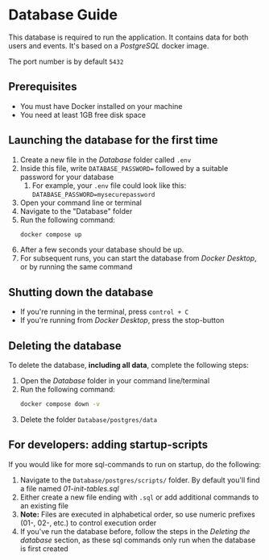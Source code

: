 # Database Guide

This database is required to run the application. It contains data for both users and events. It's based on a _PostgreSQL_ docker image.

The port number is by default `5432`

## Prerequisites

- You must have Docker installed on your machine
- You need at least 1GB free disk space

## Launching the database for the first time

1. Create a new file in the _Database_ folder called `.env`
1. Inside this file, write `DATABASE_PASSWORD=` followed by a suitable password for your database
   1. For example, your `.env` file could look like this: `DATABASE_PASSWORD=mysecurepassword`
1. Open your command line or terminal
1. Navigate to the "Database" folder
1. Run the following command:
   ```bash
   docker compose up
   ```
1. After a few seconds your database should be up.
1. For subsequent runs, you can start the database from _Docker Desktop_, or by running the same command

## Shutting down the database

- If you're running in the terminal, press `control + C`
- If you're running from _Docker Desktop_, press the stop-button

## Deleting the database

To delete the database, **including all data**, complete the following steps:

1. Open the _Database_ folder in your command line/terminal
1. Run the following command:
   ```bash
   docker compose down -v
   ```
1. Delete the folder `Database/postgres/data`

## For developers: adding startup-scripts

If you would like for more sql-commands to run on startup, do the following:

1. Navigate to the `Database/postgres/scripts/` folder. By default you'll find a file named _01-init-tables.sql_
1. Either create a new file ending with `.sql` or add additional commands to an existing file
1. **Note:** Files are executed in alphabetical order, so use numeric prefixes (01-, 02-, etc.) to control execution order
1. If you've run the database before, follow the steps in the _Deleting the database_ section, as these sql commands only run when the database is first created
